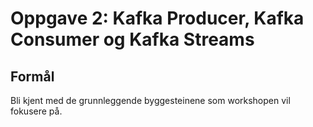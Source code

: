 # Oppgave 2: Kafka Producer, Kafka Consumer og Kafka Streams

## Formål
Bli kjent med de grunnleggende byggesteinene som workshopen vil fokusere på.